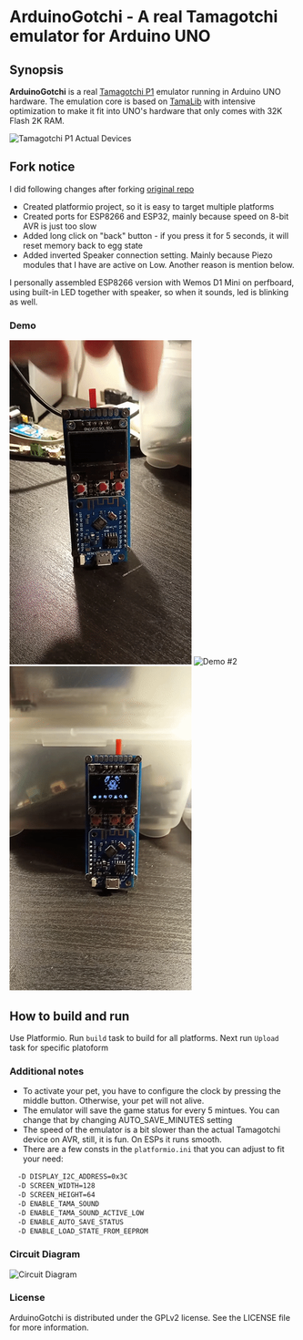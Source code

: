 # ArduinoGotchi - A real Tamagotchi emulator for Arduino UNO

## Synopsis

**ArduinoGotchi** is a real [Tamagotchi P1](https://tamagotchi.fandom.com/wiki/Tamagotchi_(1996_Pet)) emulator running in Arduino UNO hardware. The emulation core is based on [TamaLib](https://github.com/jcrona/tamalib) with intensive optimization to make it fit into UNO's hardware that only comes with 32K Flash 2K RAM.

![Tamagotchi P1 Actual Devices](../main/images/TamaP1_devices.jpg)

## Fork notice

I did following changes after forking [original repo](https://github.com/GaryZ88/ArduinoGotchi)
- Created platformio project, so it is easy to target multiple platforms
- Created ports for ESP8266 and ESP32, mainly because speed on 8-bit AVR is just too slow
- Added long click on "back" button - if you press it for 5 seconds, it will reset memory back to egg state
- Added inverted Speaker connection setting. Mainly because Piezo modules that I have are active on Low. Another reason is mention below.

I personally assembled ESP8266 version with Wemos D1 Mini on perfboard, using built-in LED together with speaker, so when it sounds, led is blinking as well.

### Demo
![Demo #1](/images/VID_20220923_205516.mp4.gif)
![Demo #2](/images/VID_20220923_205528.mp4.gif)
![Demo #3](/images/VID_20220923_205823.mp4.gif)

## How to build and run

Use Platformio. Run `build` task to build for all platforms. Next run `Upload` task for specific platoform

### Additional notes
- To activate your pet, you have to configure the clock by pressing the middle button. Otherwise, your pet will not alive.
- The emulator will save the game status for every 5 mintues. You can change that by changing AUTO_SAVE_MINUTES setting
- The speed of the emulator is a bit slower than the actual Tamagotchi device on AVR, still, it is fun. On ESPs it runs smooth.
- There are a few consts in the `platformio.ini` that you can adjust to fit your need:
```
  -D DISPLAY_I2C_ADDRESS=0x3C
  -D SCREEN_WIDTH=128
  -D SCREEN_HEIGHT=64
  -D ENABLE_TAMA_SOUND
  -D ENABLE_TAMA_SOUND_ACTIVE_LOW
  -D ENABLE_AUTO_SAVE_STATUS
  -D ENABLE_LOAD_STATE_FROM_EEPROM
```

### Circuit Diagram
![Circuit Diagram](../main/images/circuit_diagram_01.png)

### License
ArduinoGotchi is distributed under the GPLv2 license. See the LICENSE file for more information.
